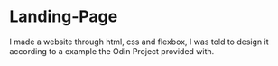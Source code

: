 # Landing-Page
I made a website through html, css and flexbox, I was told to design it according to a example the Odin Project provided with.

